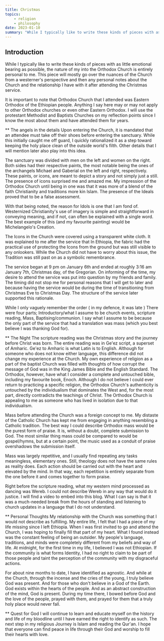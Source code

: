 ```yaml
---
title: Christmas
topics: 
    - religion
    - philosophy
date: 2023-01-10
summary: "While I typically like to write these kinds of pieces with as little emotional bearing as possible, the nature of my into the Orthodox Church is entirely personal to me."
---
```


## Introduction
While I typically like to write these kinds of pieces with as little emotional bearing as possible, the nature of my into the Orthodox Church is entirely personal to me. This piece will mostly go over the nuances of the Church from a westerner's perspective and then any personal notes about the Church and the relationship I have with it after attending the Christmas service.

It is important to note that Orthodox Church that I attended was Eastern Orthodox of the Ethiopian people. Anything I say here may or may not apply to other Orthodox churches or even other Eastern Orthodox. I will use the protestant Methodist and Baptists Churches on my reflection points since I know the most about them and have attended them for years.

** The angels in the details
Upon entering the Church, it is mandated that an attendee must take off their shoes before entering the sanctuary. While this initially caught me off guard, I quickly rationalized it as a step toward keeping the holy place clean of the outside world's filth. Other details that I will mention later also play into this idea.

The sanctuary was divided with men on the left and women on the right. Both sides had their respective paints, the most notable being the ones of the archangels Michael and Gaberial on the left and right, respectively. These paints, or icons, are meant to depict a story and not simply just a still. The presence of icons surprised me and amazed me. My impression of the Orthodox Church until being in one was that it was more of a blend of the faith Christianity and traditions more kin Islam. The presence of the Ideals proved that to be a false assessment.

With that being noted, the reason for Idols is one that I am fond of. Westernized Christianity's use of imagery is simple and straightforward in conveying meaning, and if not, can often be explained with a single word. The best example of this (and my favourite painting) would be Michelangelo's Creation.

The Icons in the Church were covered using a transparent white cloth. It was explained to me after the service that In Ethiopia, the fabric had the practical use of protecting the Icons from the ground but was still visible to any onlookers. While the Church did not have to worry about this issue, the Tradition was still past on as a symbolic remembrance.

The service began at 9 pm on January 6th and ended at roughly 3:16 am January 7th, Christmas day, of the Gregorian. On informing of the time, my desire to attend the service was put into question by my friends and family. The timing did not stop me for personal reasons that I will get to later and because having the service would be during the time of transitioning from Christmas Eve to Christmas Day. The structure of the service later supported this rationale.

While I only vaguely remember the order ( in my defence, it was late )
There were four parts; Introductory/what I assume to be church events, scripture reading, Mass, Baptising/communion. I say what I assume to be because the only part of the service that had a translation was mass (which you best believe I was thanking God for).

** The Night
The scripture reading was the Christmas story and the journey before Christ was born. The entire reading was in Ge'ez script, a superset of Amharic. Ge'ez to Amharic is what Latin is to English. Although for someone who does not know either language, this difference did not change my experience at the Church. My own experience of religion as a part of the baptist Church was filled with thoughts of how corrupt the message of God was in the King James Bible and the English Standard. The Orthodox, however, have what I consider a complete and untouched bible, including my favourite book, Enoch. Although I do not believe I could ever return to practicing a specific religion, the Orthodox Church's authenticity is untouched by the individualism that dominates the West and, for the most part, directly contradicts the teachings of Christ. The Orthodox Church is appealing to me as someone who has lived in isolation due to that individualism.

Mass before attending the Church was a foreign concept to me. My distaste of the Catholic Church has kept me from engaging in anything resembling a Catholic tradition. The best way I could describe Orthodox mass would be the purest form of praise. It is, without a doubt, complete submission to God. The most similar thing mass could be compared to would be gospel/hymns, but at a certain point, the music used as a conduit of praise overshadows the submission itself.

Mass was largely repetitive, and I usually find repeating any tasks meaningless, elementary ones. Still, theology does not have the same rules as reality does. Each action should be carried out with the heart and elevated by the mind. In that way, each repetition is entirely separate from the one before it and comes together to form praise.

Right before the scripture reading, what my western mind processed as dancing was Wereb. I could not describe Wereb in any way that would do it justice. I will find a video to embed into this blog. What I can say is that it was a much-needed break from the hours of standing and listening to church updates in a language that I do not understand.

** Personal Thoughts
My relationship with the Church was something that I would not describe as fulfilling. My entire life, I felt that I had a piece of my life missing since I left Ethiopia. When I was first invited to go and attend the Church, I was hoping to finally fill that part of my heart. What I found instead was the constant feeling of being an outsider. My people's language, traditions, and minds were completely different from my beliefs and way of life. At midnight, for the first time in my life, I believed I was not Ethiopian. If the community is what forms Identity, I had no right to claim to be part of those people and taint the perception of the community with my disgraceful actions.

For about nine months to date, I have identified as agnostic. And while at the Church, through the incense and the cries of the young, I truly believe God was present. And for those who don't believe in a God of the Earth. God exists within the hearts of the people. And as an abstract construction of the mind, God is present. During my time there, I bowed before God and the love of the people, prayed with them, and prayed for them that a truly holy place would never fall.


** Quest for God
I will continue to learn and educate myself on the history and life of my bloodline until I have earned the right to identify as such. The next step in my religious Journey is Islam and reading the Qur'an. I hope that everyone can find peace in life through their God and worship to fill their hearts with love.
